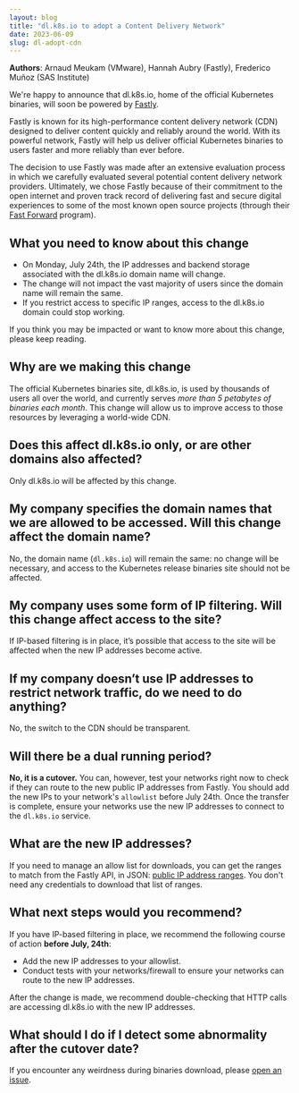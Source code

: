 ```yaml
---
layout: blog
title: "dl.k8s.io to adopt a Content Delivery Network"
date: 2023-06-09
slug: dl-adopt-cdn
---
```


**Authors**: Arnaud Meukam (VMware), Hannah Aubry (Fastly), Frederico
Muñoz (SAS Institute)

We're happy to announce that dl.k8s.io, home of the official Kubernetes
binaries, will soon be powered by [Fastly](https://www.fastly.com).

Fastly is known for its high-performance content delivery network (CDN) designed
to deliver content quickly and reliably around the world. With its powerful
network, Fastly will help us deliver official Kubernetes binaries to users
faster and more reliably than ever before.

The decision to use Fastly was made after an extensive evaluation process in
which we carefully evaluated several potential content delivery network
providers. Ultimately, we chose Fastly because of their commitment to the open
internet and proven track record of delivering fast and secure digital
experiences to some of the most known open source projects (through their [Fast
Forward](https://www.fastly.com/fast-forward) program).

## What you need to know about this change

- On Monday, July 24th, the IP addresses and backend storage associated with the
  dl.k8s.io domain name will change.
- The change will not impact the vast majority of users since the domain
  name will remain the same.
- If you restrict access to specific IP ranges, access to the dl.k8s.io domain
  could stop working.

If you think you may be impacted or want to know more about this change,
please keep reading.

## Why are we making this change

The official Kubernetes binaries site, dl.k8s.io, is used by thousands of users
all over the world, and currently serves _more than 5 petabytes of binaries each
month_. This change will allow us to improve access to those resources by
leveraging a world-wide CDN.

## Does this affect dl.k8s.io only, or are other domains also affected?

Only dl.k8s.io will be affected by this change.

## My company specifies the domain names that we are allowed to be accessed. Will this change affect the domain name?

No, the domain name (`dl.k8s.io`) will remain the same: no change will be
necessary, and access to the Kubernetes release binaries site should not be
affected.

## My company uses some form of IP filtering. Will this change affect access to the site?

If IP-based filtering is in place, it’s possible that access to the site will be
affected when the new IP addresses become active.

## If my company doesn’t use IP addresses to restrict network traffic, do we need to do anything?

No, the switch to the CDN should be transparent.

## Will there be a dual running period?

**No, it is a cutover.** You can, however, test your networks right now to check
if they can route to the new public IP addresses from Fastly.  You should add
the new IPs to your network's `allowlist` before July 24th. Once the transfer is
complete, ensure your networks use the new IP addresses to connect to
the `dl.k8s.io` service.

## What are the new IP addresses?

If you need to manage an allow list for downloads, you can get the ranges to
match from the Fastly API, in JSON: [public IP address
ranges](https://api.fastly.com/public-ip-list).  You don't need any credentials
to download that list of ranges.

## What next steps would you recommend?

If you have IP-based filtering in place, we recommend the following course of
action **before July, 24th**:

- Add the new IP addresses to your allowlist.
- Conduct tests with your networks/firewall to ensure your networks can route to
  the new IP addresses.

After the change is made, we recommend double-checking that HTTP calls are
accessing dl.k8s.io with the new IP addresses.

## What should I do if I detect some abnormality after the cutover date?

If you encounter any weirdness during binaries download, please [open an
issue](https://github.com/kubernetes/k8s.io/issues/new/choose).
